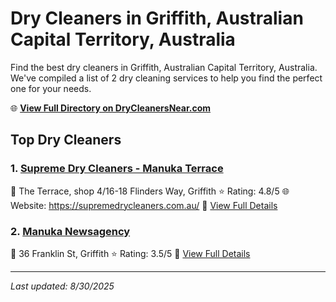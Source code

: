 # Dry Cleaners in Griffith, Australian Capital Territory, Australia

Find the best dry cleaners in Griffith, Australian Capital Territory, Australia. We've compiled a list of 2 dry cleaning services to help you find the perfect one for your needs.

🌐 **[View Full Directory on DryCleanersNear.com](https://drycleanersnear.com/city/Australia/Australian%20Capital%20Territory/Griffith)**

## Top Dry Cleaners

### 1. [Supreme Dry Cleaners - Manuka Terrace](https://drycleanersnear.com/dryCleaner/68a28936e025a3a8d28d38bf/supreme-dry-cleaners-manuka-terrace)
📍 The Terrace, shop 4/16-18 Flinders Way, Griffith
⭐ Rating: 4.8/5
🌐 Website: https://supremedrycleaners.com.au/
🔗 [View Full Details](https://drycleanersnear.com/dryCleaner/68a28936e025a3a8d28d38bf/supreme-dry-cleaners-manuka-terrace)

### 2. [Manuka Newsagency](https://drycleanersnear.com/dryCleaner/68a28998e025a3a8d28d3c31/manuka-newsagency)
📍 36 Franklin St, Griffith
⭐ Rating: 3.5/5
🔗 [View Full Details](https://drycleanersnear.com/dryCleaner/68a28998e025a3a8d28d3c31/manuka-newsagency)


---

*Last updated: 8/30/2025*
